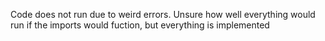 Code does not run due to weird errors. Unsure how well everything would run if the imports would fuction, but everything is implemented
